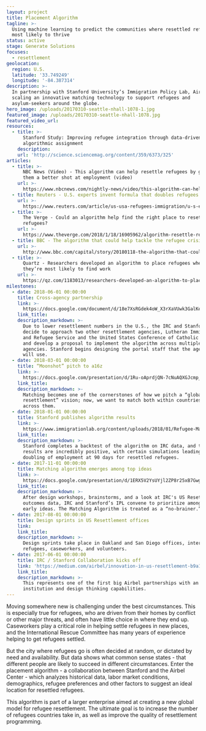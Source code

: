```yaml
---
layout: project
title: Placement Algorithm
tagline: >-
  Using machine learning to predict the communities where resettled refugees are
  most likely to thrive
status: active
stage: Generate Solutions
focuses:
  - resettlement
geolocation:
  region: U.S.
  latitude: '33.749249'
  longitude: '-84.387314'
description: >-
  In partnership with Stanford University’s Immigration Policy Lab, Airbel is
  scaling an innovative matching technology to support refugees and
  asylum-seekers around the globe.
hero_image: /uploads/20170310-seattle-nhall-1078-1.jpg
featured_image: /uploads/20170310-seattle-nhall-1078.jpg
featured_video_url:
resources:
  - title: >-
      Stanford Study: Improving refugee integration through data-driven
      algorithmic assignment
    description:
    url: 'http://science.sciencemag.org/content/359/6373/325'
articles:
  - title: >-
      NBC News (Video) - This algorithm can help resettle refugees by giving
      them a better shot at employment (video)
    url: >-
      https://www.nbcnews.com/nightly-news/video/this-algorithm-can-help-resettle-refugees-by-giving-them-a-better-shot-at-employment-1219005507960?v=railb&
  - title: Reuters - U.S. experts invent formula that doubles refugees' job chances
    url: >-
      https://www.reuters.com/article/us-usa-refugees-immigration/u-s-experts-invent-formula-that-doubles-refugees-job-chances-idUSKBN1F72SE
  - title: >-
      The Verge - Could an algorithm help find the right place to resettle
      refugees?
    url: >-
      https://www.theverge.com/2018/1/18/16905962/algorithm-resettle-refugees-machine-learning-research-employment
  - title: BBC - The algorithm that could help tackle the refugee crisis
    url: >-
      http://www.bbc.com/capital/story/20180118-the-algorithm-that-could-help-tackle-the-refugee-crisis
  - title: >-
      Quartz - Researchers developed an algorithm to place refugees where
      they’re most likely to find work
    url: >-
      https://qz.com/1183013/researchers-developed-an-algorithm-to-place-refugees-where-theyre-most-likely-to-find-work/
milestones:
  - date: 2018-06-01 00:00:00
    title: Cross-agency partnership
    link: >-
      https://docs.google.com/document/d/18e7XsRGdek4oW_X3rXaVUwk3GalKeHA8eydL-c6CmGk/edit?usp=sharing
    link_title:
    description_markdown: >-
      Due to lower resettlement numbers in the U.S., the IRC and Stanford’s IPL
      decide to approach two other resettlement agencies, Lutheran Immigration
      and Refugee Service and the United States Conference of Catholic Bishops,
      and develop a proposal to implement the algorithm across multiple
      agencies. Stanford begins designing the portal staff that the agencies
      will use.
  - date: 2018-03-01 00:00:00
    title: “Moonshot” pitch to a16z
    link: >-
      https://docs.google.com/presentation/d/1Ru-oAprdjQN-7cNuAQXGJcmp_KmjLlRD08m9fi-GEww/edit?usp=sharing
    link_title:
    description_markdown: >-
      Matching becomes one of the cornerstones of how we pitch a “global
      resettlement” vision; now, we want to match both within countries, and
      across them.
  - date: 2018-01-01 00:00:00
    title: Stanford publishes algorithm results
    link: >-
      https://www.immigrationlab.org/content/uploads/2018/01/Refugee-Matching-Brief_IPL.pdf
    link_title:
    description_markdown: >-
      Stanford completes a backtest of the algorithm on IRC data, and the
      results are incredibly positive, with certain simulations leading to a
      doubling of employment at 90 days for resettled refugees.
  - date: 2017-11-01 00:00:00
    title: Matching algorithm emerges among top ideas
    link: >-
      https://docs.google.com/presentation/d/1ERX5V2YsUYjl2ZP8r25xB7GwgdD5HyxaNJogapmBnqY/edit?usp=sharing
    link_title:
    description_markdown: >-
      After design workshops, brainstorms, and a look at IRC's US Resettlement
      outcomes data, IRC and Stanford’s IPL convene to prioritize among the
      early ideas. The Matching Algorithm is treated as a “no-brainer.”
  - date: 2017-08-01 00:00:00
    title: Design sprints in US Resettlement offices
    link:
    link_title:
    description_markdown: >-
      Design sprints take place in Oakland and San Diego offices, interviewing
      refugees, caseworkers, and volunteers.
  - date: 2017-06-01 00:00:00
    title: IRC / Stanford Collaboration kicks off
    link: 'https://medium.com/airbel/innovation-in-us-resettlement-b9a1014406da'
    link_title:
    description_markdown: >-
      This represents one of the first big Airbel partnerships with an academic
      institution and design thinking capabilities.
---
```


Moving somewhere new is challenging under the best circumstances. This is especially true for refugees, who are driven from their homes by conflict or other major threats, and often have little choice in where they end up. Caseworkers play a critical role in helping settle refugees in new places, and the International Rescue Committee has many years of experience helping to get refugees settled.

But the city where refugees go is often decided at random, or dictated by need and availability. But data shows what common sense states - that different people are likely to succeed in different circumstances. Enter the placement algorithm - a collaboration between Stanford and the Airbel Center - which analyzes historical data, labor market conditions, demographics, refugee preferences and other factors to suggest an ideal location for resettled refugees.

This algorithm is part of a larger enterprise aimed at creating a new global model for refugee resettlement. The ultimate goal is to increase the number of refugees countries take in, as well as improve the quality of resettlement programming.